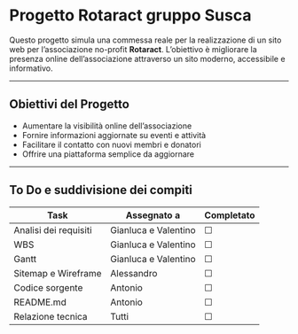 # Progetto Rotaract gruppo Susca

Questo progetto simula una commessa reale per la realizzazione di un sito web per l’associazione no-profit **Rotaract**. L’obiettivo è migliorare la presenza online dell’associazione attraverso un sito moderno, accessibile e informativo.

---

## Obiettivi del Progetto

- Aumentare la visibilità online dell’associazione
- Fornire informazioni aggiornate su eventi e attività
- Facilitare il contatto con nuovi membri e donatori
- Offrire una piattaforma semplice da aggiornare

---

## To Do e suddivisione dei compiti

| Task                       | Assegnato a          | Completato |
|----------------------------|----------------------|----------|
| Analisi dei requisiti      | Gianluca e Valentino |    ☐    |
| WBS                        | Gianluca e Valentino |    ☐    |
| Gantt                      | Gianluca e Valentino |    ☐    |
| Sitemap e Wireframe        | Alessandro           |    ☐    |
| Codice sorgente            | Antonio              |    ☐    |
| README.md                  | Antonio              |    ☐    |
| Relazione tecnica          | Tutti                |    ☐    |

